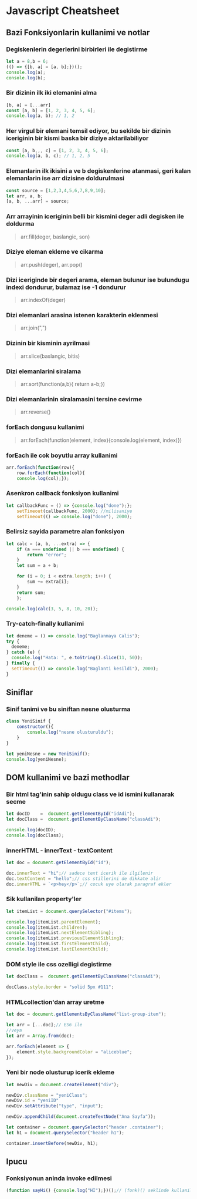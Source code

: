 # Javascript Cheatsheet

## Bazi Fonksiyonlarin kullanimi ve notlar

### Degiskenlerin degerlerini birbirleri ile degistirme

```javascript
let a = 8,b = 6;
(() => {[b, a] = [a, b];})();
console.log(a);
console.log(b);
```

### Bir dizinin ilk iki elemanini alma

```javascript
[b, a] = [...arr]
const [a, b] = [1, 2, 3, 4, 5, 6];  
console.log(a, b); // 1, 2
```

### Her virgul bir elemani temsil ediyor, bu sekilde bir dizinin iceriginin bir kismi baska bir diziye aktarilabiliyor

```javascript
const [a, b,,, c] = [1, 2, 3, 4, 5, 6];  
console.log(a, b, c); // 1, 2, 5
```

### Elemanlarin ilk ikisini a ve b degiskenlerine atanmasi, geri kalan elemanlarin ise arr dizisine doldurulmasi

```javascript
const source = [1,2,3,4,5,6,7,8,9,10];  
let arr, a, b;  
[a, b, ...arr] = source;
```

### Arr arrayinin iceriginin belli bir kismini deger adli degisken ile doldurma

> arr.fill(deger, baslangic, son)

### Diziye eleman ekleme ve cikarma

> arr.push(deger), arr.pop()

### Dizi iceriginde bir degeri arama, eleman bulunur ise bulundugu indexi dondurur, bulamaz ise -1 dondurur

> arr.indexOf(deger)

### Dizi elemanlari arasina istenen karakterin eklenmesi

> arr.join(",")

### Dizinin bir kisminin ayrilmasi

> arr.slice(baslangic, bitis)

### Dizi elemanlarini siralama

> arr.sort(function(a,b){ return a-b;})

### Dizi elemanlarinin siralamasini tersine cevirme

> arr.reverse()

### forEach dongusu kullanimi

> arr.forEach(function(element, index){console.log(element, index)})

### forEach ile cok boyutlu array kullanimi

```javascript
arr.forEach(function(row){  
    row.forEach(function(col){  
    console.log(col);});
```

### Asenkron callback fonksiyon kullanimi

```javascript
let callbackFunc = () => {console.log("done");};
    setTimeout(callbackFunc, 2000); //milisaniye
    setTimeout(() => console.log("done"), 2000);
```

### Belirsiz sayida parametre alan fonksiyon

```javascript
let calc = (a, b, ...extra) => {
    if (a === undefined || b === undefined) {
        return "error";
    }
    let sum = a + b;

    for (i = 0; i < extra.length; i++) {
        sum += extra[i];
    }
    return sum;
    };

console.log(calc(3, 5, 8, 10, 20));
```

### Try-catch-finally kullanimi

```javascript
let deneme = () => console.log("Baglanmaya Calis");
try {
  deneme;
} catch (e) {
  console.log("Hata: ", e.toString().slice(11, 50));
} finally {
  setTimeout(() => console.log("Baglanti kesildi"), 2000);
}
```

## Siniflar

### Sinif tanimi ve bu siniftan nesne olusturma

```javascript
class YeniSinif {
    constructor(){
        console.log("nesne olusturuldu");
    }
}

let yeniNesne = new YeniSinif();
console.log(yeniNesne);
```

## DOM kullanimi ve bazi methodlar

### Bir html tag'inin sahip oldugu class ve id ismini kullanarak secme

```javascript
let docID    =  document.getElementById("idAdi");
let docClass =  document.getElementByClassName("classAdi");

console.log(docID);
console.log(docClass);
```

### innerHTML - innerText - textContent

```javascript
let doc = document.getElementById("id");

doc.innerText = "hi";// sadece text icerik ile ilgilenir
doc.textContent = "hello";// css stillerini de dikkate alir
doc.innerHTML = `<p>hey</p>`;// cocuk uye olarak paragraf ekler
```

### Sik kullanilan property'ler

```javascript
let itemList = document.querySelector("#items");

console.log(itemList.parentElement);
console.log(itemList.children);
console.log(itemList.nextElementSibling);
console.log(itemList.previousElementSibling);
console.log(itemList.firstElementChild);
console.log(itemList.lastElementChild);

```

### DOM style ile css ozelligi degistirme

```javascript
let docClass =  document.getElementByClassName("classAdi");

docClass.style.border = "solid 5px #111";

```

### HTMLcollection'dan array uretme

```javascript
let doc = document.getElementsByClassName("list-group-item");

let arr = [...doc];// ES6 ile
//veya
let arr = Array.from(doc);

arr.forEach(element => {
    element.style.backgroundColor = "aliceblue";
});

```

### Yeni bir node olusturup icerik ekleme

```javascript
let newDiv = document.createElement("div");

newDiv.className = "yeniClass";
newDiv.id = "yeniID"
newDiv.setAttribute("type", "input");

newDiv.appendChild(document.createTextNode("Ana Sayfa"));

let container = document.querySelector("header .container");
let h1 = document.querySelector("header h1");

container.insertBefore(newDiv, h1);
```

## Ipucu

### Fonksiyonun aninda invoke edilmesi

```javascript
(function sayHi() {console.log("HI");})();// (fonk)() seklinde kullanilir

```
